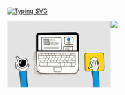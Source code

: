 <div align="left"/>
</br>

[![Typing SVG](https://readme-typing-svg.herokuapp.com?font=Oleo+Script&color=454545&duration=5000&size=32&center=left&vCenter=true&width=240&height=53&lines=Step+by+Step+:D)](https://git.io/typing-svg)

<!-- profile -->
<a href="https://github.com/anuraghazra/github-readme-stats">
  <img src="https://github-readme-stats.vercel.app/api?username=sense-g&show_icons=true&theme=radical&hide_border=false&bg_color=FCFCFC&icon_color=918FE0&text_color=747474&title_color=000000&custom_title=GitHub+Stats" width=49% />
</a>

<img align="left" alt="GIF" src="https://github.com/sense-g/sense-g/blob/main/work.gif" width="240px"/>


